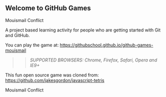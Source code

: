 ## Welcome to GitHub Games
Mouismail Conflict 

A project based learning activity for people who are getting started with Git and GitHub.

You can play the game at: https://githubschool.github.io/github-games-mouismail

>> _*SUPPORTED BROWSERS*: Chrome, Firefox, Safari, Opera and IE9+_

This fun open source game was cloned from: https://github.com/jakesgordon/javascript-tetris


Mouismail Conflict 

